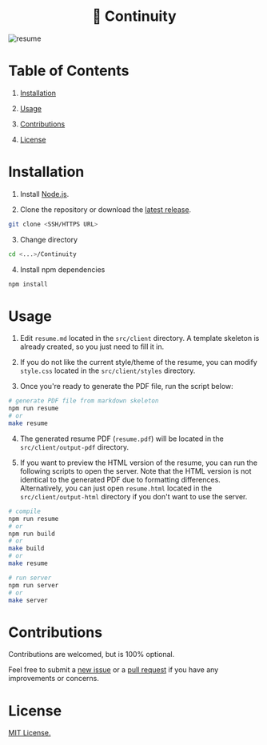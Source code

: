 <h1 align=center>📝 Continuity</h1>

![resume]()

# Table of Contents

1. [Installation](#installation)

2. [Usage](#usage)

3. [Contributions](#contributions)

4. [License](#license)

# Installation 

1. Install [Node.js](https://nodejs.org/en/download).

2. Clone the repository or download the [latest release]().

```bash
git clone <SSH/HTTPS URL>
```

3. Change directory

```bash
cd <...>/Continuity
```

4. Install npm dependencies

```bash
npm install
```

# Usage 

1. Edit `resume.md` located in the `src/client` directory. A template skeleton is already created, so you just need to fill it in.

2. If you do not like the current style/theme of the resume, you can modify `style.css` located in the `src/client/styles` directory.

3. Once you're ready to generate the PDF file, run the script below:

```bash
# generate PDF file from markdown skeleton
npm run resume
# or
make resume
```

4. The generated resume PDF (`resume.pdf`) will be located in the `src/client/output-pdf` directory.

5. If you want to preview the HTML version of the resume, you can run the following scripts to open the server. Note that the HTML version is not identical to the generated PDF due to formatting differences. Alternatively, you can just open `resume.html` located in the `src/client/output-html` directory if you don't want to use the server.

```bash
# compile
npm run resume
# or 
npm run build
# or 
make build
# or
make resume

# run server
npm run server
# or
make server
```

# Contributions

Contributions are welcomed, but is 100% optional.

Feel free to submit a [new issue](https://github.com/alexwkleung/Continuity/issues) or a [pull request](https://github.com/alexwkleung/Continuity/pulls) if you have any improvements or concerns.

# License 

[MIT License.](https://github.com/alexwkleung/Continuity/blob/main/LICENSE)